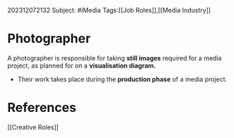 202312072132
Subject: #iMedia 
Tags:[[Job Roles]],[[Media Industry]]

# Photographer

A photographer is responsible for taking **still images** required for a media project, as planned for on a **visualisation diagram.** 

- Their work takes place during the **production phase** of a media project.

# **References**

[[Creative Roles]]
